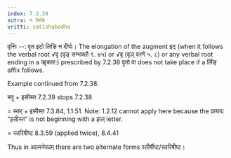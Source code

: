 ```yaml
---
index: 7.2.39
sutra: न लिङि
vritti: satishabodha
---
```



वृत्तिः --: वॄत इटो लिङि न दीर्घः। The elongation of the augment इट् (when it follows the verbal root √वृ (वृङ् सम्भक्तौ ९. ४५) or √वृ (वृञ् वरणे ५. ८) or any verbal root ending in a ॠकार:) prescribed by 7.2.38 वॄतो वा does not take place if a लिँङ् affix follows.


Example continued from 7.2.38.


स्तॄ + इसीस्त 7.2.39 stops 7.2.38

= स्तर् + इसीस्त 7.3.84, 1.1.51. Note: 1.2.12 cannot apply here because the प्रत्यय: “इसीस्त” is not beginning with a झल् letter.

= स्तरिषीष्ट 8.3.59 (applied twice), 8.4.41


Thus in आत्मनेपदम् there are two alternate forms स्तीर्षीष्ट/स्तरिषीष्ट।

